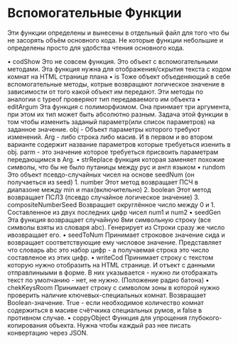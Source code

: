 # Вспомогательные Функции

Эти функции определены и вынесены в отдельный файл для того что бы не засорять объём основного кода. Не которые функции небольшие и определены просто для удобства чтения основного кода.

• codShow 
	Это не совсем функция. Это объект с вспомогательными методами. Эта функция нужна для отображения/скрытия текста с кодом комнат на HTML странице плана
• is 
	Тоже объект объеденяющий в себе вспомогательные методы, котрые возвращают логическое значение в зависимости от того какой объект им передают. Эти методы по аналогии с typeof проверяют тип передаваемого им объекта
• editArgum 
	Эта функция с полиморфизмом. Она принмает три аргумента, при этом их тип может быть абсолютно разным. Задача этой функции в том чтобы изменить заданый параметр(или список параметров) на заданное значение.
	obj - Объект параметры которого требуют изменений.
	Arg - либо строка либо масив. И в первом и во втором варианте содержит название параметров которые требуеться изенить в obj.
	parm - это значение которое требуеться присвоить параметрам передающимся в Arg.
• strReplace
	функция которая заменяет похожие символы, что бы не было путаницы между рус и англ языком
• rundom 
	Это объект псевдо-случайных чисел на основе seedNum (он получаеться из seed)
	1. number 
		Этот метод возвращает ПСЧ в диапазоне между min и max(включительно)
	2. boolean 
		Этот метод возвращает ПСЛЗ (псевдо случайное логическое значение)
	3. compositeNumberSeed
		Возвращает округлённое число между 0 и 1. Составленное из двух последних цифр чисел num1 и num2
• seedGen 
	Эта функция возвращает случайную 8ми символьную строку (все символы взяты из словаря abc). Генерирует из Строки сразу же число ивозвращает его.
• seedToNum 
	Принимает строковое значение сида и возвращает соответствующие ему числовое значение. Представляет что словарь abc это набор цифр - а получаемая строка это число составленое из этих цифр.
• writeCod
	Принимает строку с текстом которую нужно отобразить на HTML странице. И отъект с данными отправлиныыми в форме. В них указывается - нужно ли отображать текст по умолчанию - нет, не нужно. (Положение радио батона)
• chekKeysRoom
	Принимает строку с символом зоны в которой нужно проверить наличие ключевых-специальных комнат. Возвращает Boolean-значение. True - если необходимое количество комнат содержиться в масиве счётчкика специальных румов, и false в противном случае.
• coppyObject
	Функция для упрощения глубокого-копирования объекта. Нужна чтобы каждый раз нее писать конвертацию через JSON. 